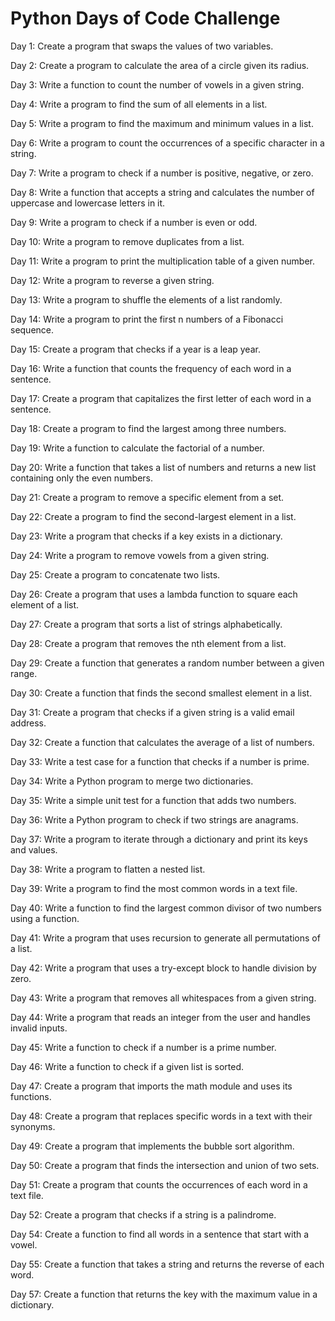 # Python Days of Code Challenge

Day 1: Create a program that swaps the values of two variables.

Day 2: Create a program to calculate the area of a circle given its radius.

Day 3: Write a function to count the number of vowels in a given string.

Day 4: Write a program to find the sum of all elements in a list.

Day 5: Write a program to find the maximum and minimum values in a list.

Day 6: Write a program to count the occurrences of a specific character in a string.

Day 7: Write a program to check if a number is positive, negative, or zero.

Day 8: Write a function that accepts a string and calculates the number of uppercase and lowercase letters in it.

Day 9: Write a program to check if a number is even or odd.

Day 10: Write a program to remove duplicates from a list.

Day 11: Write a program to print the multiplication table of a given number.

Day 12: Write a program to reverse a given string.

Day 13: Write a program to shuffle the elements of a list randomly.

Day 14: Write a program to print the first n numbers of a Fibonacci sequence.

Day 15: Create a program that checks if a year is a leap year.

Day 16: Write a function that counts the frequency of each word in a sentence.

Day 17: Create a program that capitalizes the first letter of each word in a sentence.

Day 18: Create a program to find the largest among three numbers.

Day 19: Write a function to calculate the factorial of a number.

Day 20: Write a function that takes a list of numbers and returns a new list containing only the even numbers.

Day 21: Create a program to remove a specific element from a set.

Day 22: Create a program to find the second-largest element in a list.

Day 23: Write a program that checks if a key exists in a dictionary.

Day 24: Write a program to remove vowels from a given string.

Day 25: Create a program to concatenate two lists.

Day 26: Create a program that uses a lambda function to square each element of a list.

Day 27: Create a program that sorts a list of strings alphabetically.

Day 28: Create a program that removes the nth element from a list.

Day 29: Create a function that generates a random number between a given range.

Day 30: Create a function that finds the second smallest element in a list.

Day 31: Create a program that checks if a given string is a valid email address.

Day 32: Create a function that calculates the average of a list of numbers.

Day 33: Write a test case for a function that checks if a number is prime.

Day 34: Write a Python program to merge two dictionaries.

Day 35: Write a simple unit test for a function that adds two numbers.

Day 36: Write a Python program to check if two strings are anagrams.

Day 37: Write a program to iterate through a dictionary and print its keys and values.

Day 38: Write a program to flatten a nested list.

Day 39: Write a program to find the most common words in a text file.

Day 40: Write a function to find the largest common divisor of two numbers using a function.

Day 41: Write a program that uses recursion to generate all permutations of a list.

Day 42: Write a program that uses a try-except block to handle division by zero.

Day 43: Write a program that removes all whitespaces from a given string.

Day 44: Write a program that reads an integer from the user and handles invalid inputs.

Day 45: Write a function to check if a number is a prime number.

Day 46: Write a function to check if a given list is sorted.

Day 47: Create a program that imports the math module and uses its functions.

Day 48: Create a program that replaces specific words in a text with their synonyms.

Day 49: Create a program that implements the bubble sort algorithm.

Day 50: Create a program that finds the intersection and union of two sets.

Day 51: Create a program that counts the occurrences of each word in a text file.

Day 52: Create a program that checks if a string is a palindrome.

Day 54: Create a function to find all words in a sentence that start with a vowel.

Day 55: Create a function that takes a string and returns the reverse of each word.

Day 57: Create a function that returns the key with the maximum value in a dictionary.